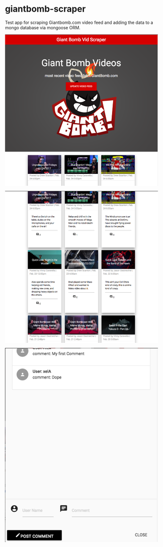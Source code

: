 # giantbomb-scraper
Test app for scraping Giantbomb.com video feed and adding the data to a mongo database via mongoose ORM.

![landing page Screenshot](/public/images/landingScreen.png)

![Articles Screenshot](/public/images/articlesScreen.png)

![comment Posts Screenshot](/public/images/chatScreen.png)